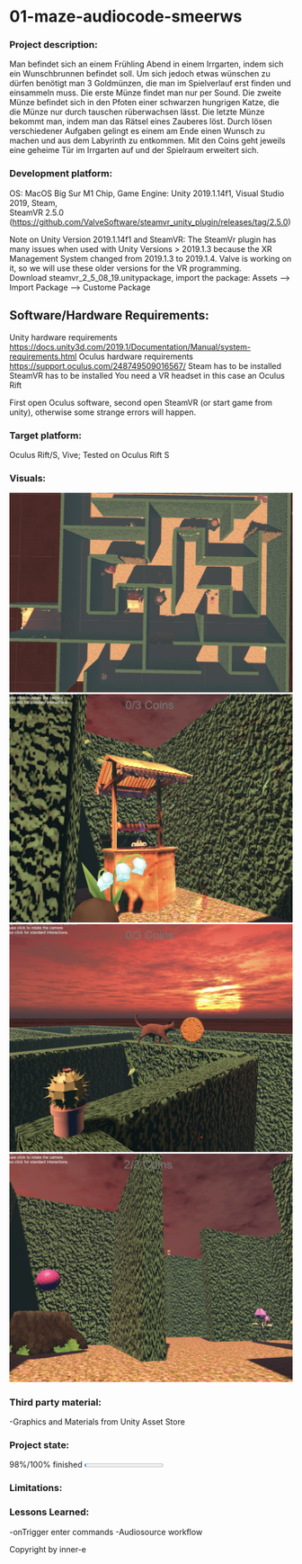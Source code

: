 # 01-maze-audiocode-smeerws

### Project description: 
Man befindet sich an einem Frühling Abend in einem Irrgarten, indem sich ein Wunschbrunnen befindet soll. Um sich jedoch etwas wünschen zu dürfen benötigt man 3 Goldmünzen, die man im Spielverlauf erst finden und einsammeln muss. Die erste Münze findet man nur per Sound. Die zweite Münze befindet sich in den Pfoten einer schwarzen hungrigen Katze, die die Münze nur durch tauschen rüberwachsen lässt. Die letzte Münze bekommt man, indem man das Rätsel eines Zauberes löst. Durch lösen verschiedener Aufgaben gelingt es einem am Ende einen Wunsch zu machen und aus dem Labyrinth zu entkommen.  Mit den Coins geht jeweils eine geheime Tür im Irrgarten auf und der Spielraum erweitert sich.

### Development platform: 
OS: MacOS Big Sur M1 Chip, Game Engine: Unity 2019.1.14f1, Visual Studio 2019, Steam,  
SteamVR 2.5.0 (https://github.com/ValveSoftware/steamvr_unity_plugin/releases/tag/2.5.0)

Note on Unity Version 2019.1.14f1 and SteamVR: The SteamVr plugin has many issues when used with Unity Versions > 2019.1.3 because the XR Management System changed from 2019.1.3 to 2019.1.4. Valve is working on it, so we will use these older versions for the VR programming.  
Download steamvr_2_5_08_19.unitypackage, import the package: Assets --> Import Package --> Custome Package

## Software/Hardware Requirements: 
Unity hardware requirements https://docs.unity3d.com/2019.1/Documentation/Manual/system-requirements.html 
Oculus hardware requirements https://support.oculus.com/248749509016567/
Steam has to be installed
SteamVR has to be installed
You need a VR headset in this case an Oculus Rift

First open Oculus software, second open SteamVR (or start game from unity), otherwise some strange errors will happen. 


### Target platform: 
Oculus Rift/S, Vive; 
Tested on Oculus Rift S

### Visuals: 
![](img/Maze.png)
![](img/WishWell.png)
![](img/Cat.png)
![](img/Objects.png)



### Third party material: 
-Graphics and Materials from Unity Asset Store

### Project state: 
98%/100% finished
<progress max="100" value="2"></progress>

### Limitations: 

### Lessons Learned: 
-onTrigger enter commands
-Audiosource workflow

Copyright by inner-e
